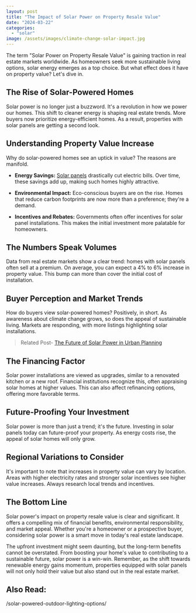 ```yaml
---
layout: post
title: "The Impact of Solar Power on Property Resale Value"
date: "2024-03-22"
categories: 
  - "solar"
image: /assets/images/climate-change-solar-impact.jpg
---
```


The term "Solar Power on Property Resale Value" is gaining traction in real estate markets worldwide. As homeowners seek more sustainable living options, solar energy emerges as a top choice. But what effect does it have on property value? Let's dive in.

## The Rise of Solar-Powered Homes

Solar power is no longer just a buzzword. It's a revolution in how we power our homes. This shift to cleaner energy is shaping real estate trends. More buyers now prioritize energy-efficient homes. As a result, properties with solar panels are getting a second look.

## Understanding Property Value Increase

Why do solar-powered homes see an uptick in value? The reasons are manifold.

- **Energy Savings:** [Solar panels](/) drastically cut electric bills. Over time, these savings add up, making such homes highly attractive.

- **Environmental Impact:** Eco-conscious buyers are on the rise. Homes that reduce carbon footprints are now more than a preference; they're a demand.

- **Incentives and Rebates:** Governments often offer incentives for solar panel installations. This makes the initial investment more palatable for homeowners.

## The Numbers Speak Volumes

Data from real estate markets show a clear trend: homes with solar panels often sell at a premium. On average, you can expect a 4% to 6% increase in property value. This bump can more than cover the initial cost of installation.

## Buyer Perception and Market Trends

How do buyers view solar-powered homes? Positively, in short. As awareness about climate change grows, so does the appeal of sustainable living. Markets are responding, with more listings highlighting solar installations.

> Related Post- [The Future of Solar Power in Urban Planning](/future-of-solar-power-in-urban-planning/)

## The Financing Factor

Solar power installations are viewed as upgrades, similar to a renovated kitchen or a new roof. Financial institutions recognize this, often appraising solar homes at higher values. This can also affect refinancing options, offering more favorable terms.

## Future-Proofing Your Investment

Solar power is more than just a trend; it's the future. Investing in solar panels today can future-proof your property. As energy costs rise, the appeal of solar homes will only grow.

## Regional Variations to Consider

It's important to note that increases in property value can vary by location. Areas with higher electricity rates and stronger solar incentives see higher value increases. Always research local trends and incentives.

## The Bottom Line

Solar power's impact on property resale value is clear and significant. It offers a compelling mix of financial benefits, environmental responsibility, and market appeal. Whether you're a homeowner or a prospective buyer, considering solar power is a smart move in today's real estate landscape.

The upfront investment might seem daunting, but the long-term benefits cannot be overstated. From boosting your home's value to contributing to a sustainable future, solar power is a win-win. Remember, as the shift towards renewable energy gains momentum, properties equipped with solar panels will not only hold their value but also stand out in the real estate market.

## Also Read:

/solar-powered-outdoor-lighting-options/
